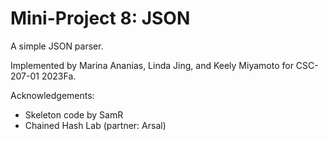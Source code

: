 Mini-Project 8: JSON
====================

A simple JSON parser.

Implemented by Marina Ananias, Linda Jing, and Keely Miyamoto for CSC-207-01 2023Fa.

Acknowledgements:

* Skeleton code by SamR
* Chained Hash Lab (partner: Arsal)